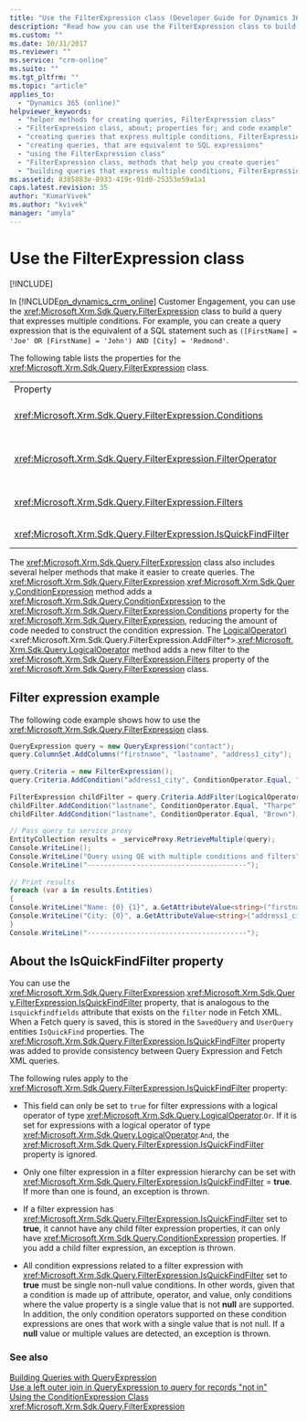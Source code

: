 ```yaml
---
title: "Use the FilterExpression class (Developer Guide for Dynamics 365 Customer Engagement)| MicrosoftDocs"
description: "Read how you can use the FilterExpression class to build a query that expresses multiple conditions"
ms.custom: ""
ms.date: 10/31/2017
ms.reviewer: ""
ms.service: "crm-online"
ms.suite: ""
ms.tgt_pltfrm: ""
ms.topic: "article"
applies_to: 
  - "Dynamics 365 (online)"
helpviewer_keywords: 
  - "helper methods for creating queries, FilterExpression class"
  - "FilterExpression class, about; properties for; and code example"
  - "creating queries that express multiple conditions, FilterExpression class"
  - "creating queries, that are equivalent to SQL expressions"
  - "using the FilterExpression class"
  - "FilterExpression class, methods that help you create queries"
  - "building queries that express multiple conditions, FilterExpression class"
ms.assetid: 8385883e-8933-419c-91d0-25353e59a1a1
caps.latest.revision: 35
author: "KumarVivek"
ms.author: "kvivek"
manager: "amyla"
---
```

# Use the FilterExpression class

[!INCLUDE[](../../includes/cc_applies_to_update_9_0_0.md)]

In [!INCLUDE[pn_dynamics_crm_online](../../includes/pn-dynamics-crm-online.md)] Customer Engagement, you can use the <xref:Microsoft.Xrm.Sdk.Query.FilterExpression> class to build a query that expresses multiple conditions. For example, you can create a query expression that is the equivalent of a SQL statement such as `([FirstName] = 'Joe' OR [FirstName] = 'John') AND [City] = 'Redmond'`.  
  
 The following table lists the properties for the <xref:Microsoft.Xrm.Sdk.Query.FilterExpression> class.  
  
|||  
|-|-|  
|Property|Description|  
|<xref:Microsoft.Xrm.Sdk.Query.FilterExpression.Conditions>|Gets or sets condition expressions that include attributes, condition operators, and attribute values.|  
|<xref:Microsoft.Xrm.Sdk.Query.FilterExpression.FilterOperator>|Gets or sets logical `AND/OR` filter operators. This is set by using the <xref:Microsoft.Xrm.Sdk.Query.LogicalOperator> enumeration.|  
|<xref:Microsoft.Xrm.Sdk.Query.FilterExpression.Filters>|Gets or sets a hierarchy of condition and logical filter expressions that filter the results of the query.|  
|<xref:Microsoft.Xrm.Sdk.Query.FilterExpression.IsQuickFindFilter>|Gets or sets a value that indicates whether the expression is part of a quick find query.|  
  
 The <xref:Microsoft.Xrm.Sdk.Query.FilterExpression> class also includes several helper methods that make it easier to create queries. The <xref:Microsoft.Xrm.Sdk.Query.FilterExpression>.<xref:Microsoft.Xrm.Sdk.Query.ConditionExpression> method adds a <xref:Microsoft.Xrm.Sdk.Query.ConditionExpression> to the <xref:Microsoft.Xrm.Sdk.Query.FilterExpression.Conditions> property for the <xref:Microsoft.Xrm.Sdk.Query.FilterExpression>, reducing the amount of code needed to construct the condition expression. The [LogicalOperator)](https://docs.microsoft.com/dotnet/api/microsoft.xrm.sdk.query.filterexpression.addfilter\(microsoft.xrm.sdk.query.logicaloperator\))<xref:Microsoft.Xrm.Sdk.Query.FilterExpression.AddFilter*>.<xref:Microsoft.Xrm.Sdk.Query.LogicalOperator> method adds a new filter to the <xref:Microsoft.Xrm.Sdk.Query.FilterExpression.Filters> property of the <xref:Microsoft.Xrm.Sdk.Query.FilterExpression> class.  
  
<a name="example"></a>   
## Filter expression example  
 The following code example shows how to use the <xref:Microsoft.Xrm.Sdk.Query.FilterExpression> class.  
  
```csharp  
QueryExpression query = new QueryExpression("contact");   
query.ColumnSet.AddColumns("firstname", "lastname", "address1_city");   
  
query.Criteria = new FilterExpression();   
query.Criteria.AddCondition("address1_city", ConditionOperator.Equal, "Redmond");   
  
FilterExpression childFilter = query.Criteria.AddFilter(LogicalOperator.Or);   
childFilter.AddCondition("lastname", ConditionOperator.Equal, "Tharpe");   
childFilter.AddCondition("lastname", ConditionOperator.Equal, "Brown");   
  
// Pass query to service proxy   
EntityCollection results = _serviceProxy.RetrieveMultiple(query);   
Console.WriteLine();   
Console.WriteLine("Query using QE with multiple conditions and filters");   
Console.WriteLine("---------------------------------------");   
  
// Print results   
foreach (var a in results.Entities)   
{   
Console.WriteLine("Name: {0} {1}", a.GetAttributeValue<string>("firstname"), a.GetAttributeValue<string>("lastname"));   
Console.WriteLine("City: {0}", a.GetAttributeValue<string>("address1_city"));   
}   
Console.WriteLine("---------------------------------------");  
```  
  
<a name="quickfindfilter"></a>   
## About the IsQuickFindFilter property  
 You can use the <xref:Microsoft.Xrm.Sdk.Query.FilterExpression>.<xref:Microsoft.Xrm.Sdk.Query.FilterExpression.IsQuickFindFilter> property, that is analogous to the `isquickfindfields` attribute that exists on the `filter` node in Fetch XML. When a Fetch query is saved, this is stored in the `SavedQuery` and `UserQuery` entities `IsQuickFind` properties. The <xref:Microsoft.Xrm.Sdk.Query.FilterExpression.IsQuickFindFilter> property was added to provide consistency between Query Expression and Fetch XML queries.  
  
 The following rules apply to the <xref:Microsoft.Xrm.Sdk.Query.FilterExpression.IsQuickFindFilter> property:  
  
-   This field can only be set to `true` for filter expressions with a logical operator of type <xref:Microsoft.Xrm.Sdk.Query.LogicalOperator>.`Or`. If it is set for expressions with a logical operator of type <xref:Microsoft.Xrm.Sdk.Query.LogicalOperator>.`And`, the <xref:Microsoft.Xrm.Sdk.Query.FilterExpression.IsQuickFindFilter> property is ignored.  
  
-   Only one filter expression in a filter expression hierarchy can be set with <xref:Microsoft.Xrm.Sdk.Query.FilterExpression.IsQuickFindFilter> = **true**. If more than one is found, an exception is thrown.  
  
-   If a filter expression has <xref:Microsoft.Xrm.Sdk.Query.FilterExpression.IsQuickFindFilter> set to **true**, it cannot have any child filter expression properties, it can only have <xref:Microsoft.Xrm.Sdk.Query.ConditionExpression> properties. If you add a child filter expression, an exception is thrown.  
  
-   All condition expressions related to a filter expression with <xref:Microsoft.Xrm.Sdk.Query.FilterExpression.IsQuickFindFilter> set to **true** must be single non-null value conditions. In other words, given that a condition is made up of attribute, operator, and value, only conditions where the value property is a single value that is not **null** are supported. In addition, the only condition operators supported on these condition expressions are ones that work with a single value that is not null. If a **null** value or multiple values are detected, an exception is thrown.  
  
### See also  
 [Building Queries with QueryExpression](build-queries-with-queryexpression.md)   
 [Use a left outer join in QueryExpression to query for records "not in"](use-left-outer-join-queryexpression-query-records-not-in.md)   
 [Using the ConditionExpression Class](use-conditionexpression-class.md)   
 <xref:Microsoft.Xrm.Sdk.Query.FilterExpression>